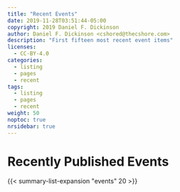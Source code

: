 ```yaml
---
title: "Recent Events"
date: 2019-11-28T03:51:44-05:00
copyright: 2019 Daniel F. Dickinson
author: Daniel F. Dickinson <cshored@thecshore.com>
description: "First fifteen most recent event items"
licenses:
  - CC-BY-4.0
categories:
  - listing
  - pages
  - recent
tags:
  - listing
  - pages
  - recent
weight: 50
noptoc: true
nrsidebar: true
---
```


# Recently Published Events

{{< summary-list-expansion "events" 20 >}}
